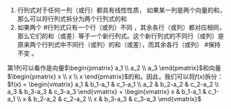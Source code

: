 1. 行列式对于任何一列（或行）都具有线性性质， 如果某一列是两个向量的和，那么可以将行列式拆分为两个行列式的和
2. 如果两个 #行列式只有一个行（或列）不同 ，其余各行（或列）都对应相同，那么它们的和（或差）等于一个新行列式。这个新行列式的不同行（或列）是原来两个行列式中不同行（或列）的和（或差），而其余各行（或列） #保持不变 。



第1列可以看作是向量$\begin{pmatrix} a_1 \\ a_2 \\ a_3 \end{pmatrix}$和向量$\begin{pmatrix} x \\ x \\ x \end{pmatrix}$的和。因此，我们可以将$f(x)$拆分：
$f(x) = \begin{vmatrix} a_1 & b_1-a_1 & c_1-a_1 \\ a_2 & b_2-a_2 & c_2-a_2 \\ a_3 & b_3-a_3 & c_3-a_3 \end{vmatrix} + \begin{vmatrix} x & b_1-a_1 & c_1-a_1 \\ x & b_2-a_2 & c_2-a_2 \\ x & b_3-a_3 & c_3-a_3 \end{vmatrix}$
